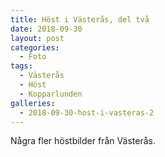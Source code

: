```yaml
---
title: Höst i Västerås, del två
date: 2018-09-30
layout: post
categories:
  - Foto
tags:
  - Västerås
  - Höst
  - Kopparlunden
galleries:
  - 2018-09-30-host-i-vasteras-2
---
```


Några fler höstbilder från Västerås.
